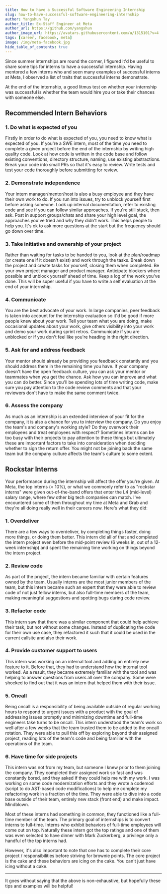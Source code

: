 ```yaml
---
title: How to have a Successful Software Engineering Internship
slug: how-to-have-successful-software-engineering-internship
author: Yangshun Tay
author_title: Ex-Staff Engineer at Meta
author_url: https://github.com/yangshun
author_image_url: https://avatars.githubusercontent.com/u/1315101?v=4
tags: [career, facebook, meta]
image: /img/meta-facebook.jpg
hide_table_of_contents: true
---
```


Since summer internships are round the corner, I figured it'd be useful to share some tips for interns to have a successful internship. Having mentored a few interns who and seen many examples of successful interns at Meta, I observed a list of traits that successful interns demonstrate.

<head>
  <link rel="canonical" href="https://www.yangshuntay.com/blog/how-to-have-successful-software-engineering-internship" />
</head>

At the end of the internship, a good litmus test on whether your internship was successful is whether the team would hire you or take their chances with someone else.

## Recommended Intern Behaviors

### 1. Do what is expected of you

Firstly in order to do what is expected of you, you need to know what is expected of you. If you're a SWE intern, most of the time you need to complete a given project before the end of the internship by writing high quality code. Look at how code is written in the code base and follow existing conventions, directory structure, naming, use existing abstractions. Break your code into small PRs so that it's easy to review. Write tests and test your code thoroughly before submitting for review.

### 2. Demonstrate independence

Your intern manager/mentor/host is also a busy employee and they have their own work to do. If you run into issues, try to unblock yourself first before asking someone. Look up internal documentation, refer to existing code and see if you can follow similar approaches. If you're still stuck, then ask. Post in support groups/chats and share your high level goal, the approaches you've tried and why they didn't work. This helps people to help you. It's ok to ask more questions at the start but the frequency should go down over time.

### 3. Take initiative and ownership of your project

Rather than waiting for tasks to be handed to you, look at the plan/roadmap (or create one if it doesn't exist) and work through the tasks. Break down the project and create tasks for yourself, closing them when completed. Be your own project manager and product manager. Anticipate blockers where possible and unblock yourself ahead of time. Keep a log of the work you've done. This will be super useful if you have to write a self evaluation at the end of your internship.

### 4. Communicate

You are the best advocate of your work. In large companies, peer feedback is taken into account for the internship evaluation so it'd be good if more people knew about your work. Tell your team what you are doing, make occasional updates about your work, give others visibility into your work and demo your work during sprint retros. Communicate if you are unblocked or if you don't feel like you're heading in the right direction.

### 5. Ask for and address feedback

Your mentor should already be providing you feedback constantly and you should address them in the remaining time you have. If your company doesn't have the open feedback culture, you can ask your mentor or teammates when you get the chance. Ask how you can improve and what you can do better. Since you'll be spending lots of time writing code, make sure you pay attention to the code review comments and that your reviewers don't have to make the same comment twice.

### 6. Assess the company

As much as an internship is an extended interview of your fit for the company, it is also a chance for you to interview the company. Do you enjoy the team's and company's working style? Do they overwork their employees and treat employees with respect? Sometimes interns can be too busy with their projects to pay attention to these things but ultimately these are important factors to take into consideration when deciding whether to sign the return offer. You might not be joining back the same team but the company culture affects the team's culture to some extent.

## Rockstar Interns

Your performance during the internship will affect the offer you're given. At Meta, the top interns (< 10%), or what we commonly refer to as "rockstar interns" were given out-of-the-band offers that enter the L4 (mid-level) salary range, where few other big tech companies can match. I've encountered some of them throughout my time at Meta and Grab and they're all doing really well in their careers now. Here's what they did:

### 1. Overdeliver

There are a few ways to overdeliver, by completing things faster, doing more things, or doing them better. This intern did all of that and completed the intern project even before the mid-point review (6 weeks in, out of a 12-week internship) and spent the remaining time working on things beyond the intern project.

### 2. Review code

As part of the project, the intern became familiar with certain features owned by the team. Usually interns are the most junior members of the team, but this intern became such an expert that they were able to review code of not just fellow interns, but also full-time members of the team, making meaningful suggestions and spotting bugs during code review.

### 3. Refactor code

This intern saw that there was a similar component that could help achieve their task, but not without some changes. Instead of duplicating the code for their own use case, they refactored it such that it could be used in the current callsite and also their work.

### 4. Provide customer support to users

This intern was working on an internal tool and adding an entirely new feature to it. Before that, they had to understand how the internal tool worked. As a result, they became extremely familiar with the tool and was helping to answer questions from users all over the company. Some were shocked to find out that it was an intern that helped them with their issue.

### 5. Oncall

Being oncall is a responsibility of being available outside of regular working hours to respond to urgent issues with a product with the goal of addressing issues promptly and minimizing downtime and full-time engineers take turns to be oncall. This intern understood the team's work so well after a few weeks that the team trusted them to be added to the oncall rotation. They were able to pull this off by exploring beyond their assigned project, reading lots of the team's code and being familiar with the operations of the team.

### 6. Have time for side projects

This intern was not from my team, but someone I knew prior to them joining the company. They completed their assigned work so fast and was constantly bored, and they asked if they could help me with my work. I was working on some code modernization efforts and they wrote a codemod (script to do AST-based code modifications) to help me complete my refactoring work in a fraction of the time. They were able to dive into a code base outside of their team, entirely new stack (front end) and make impact. Mindblown.

Most of these interns had something in common, they functioned like a full-time member of the team. The primary goal of internships is to convert interns to full-time. Interns who exhibit behaviors of full-time employees will come out on top. Naturally these intern got the top ratings and one of them was even selected to have dinner with Mark Zuckerberg, a privilege only a handful of the top interns had.

However, it's also important to note that one has to complete their core project / responsibilities before striving for brownie points. The core project is the cake and these behaviors are icing on the cake. You can't just have icing without a cake.

---

It goes without saying that the above is non-exhaustive, but hopefully these tips and examples will be helpful!
